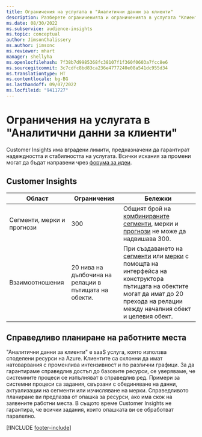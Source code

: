 ```yaml
---
title: Ограничения на услугата в "Аналитични данни за клиенти"
description: Разберете ограниченията и ограниченията в услугата "Клиентски аналитични данни SaaS".
ms.date: 08/30/2022
ms.subservice: audience-insights
ms.topic: conceptual
author: JimsonChalissery
ms.author: jimsonc
ms.reviewer: mhart
manager: shellyha
ms.openlocfilehash: 7f38b7d9985368fc38107f1f360f0603a7fcc8e6
ms.sourcegitcommit: 3c7cdfc8bd83ca236e4777240e08a541dc955d34
ms.translationtype: HT
ms.contentlocale: bg-BG
ms.lasthandoff: 09/07/2022
ms.locfileid: "9411727"
---
```

# <a name="service-limits-in-customer-insights"></a>Ограничения на услугата в "Аналитични данни за клиенти"

 Customer Insights има вградени лимити, предназначени да гарантират надеждността и стабилността на услугата. Всички искания за промени могат да бъдат направени чрез [форума за идеи](https://go.microsoft.com/fwlink/?linkid=2074172).

## <a name="customer-insights"></a>Customer Insights

| Област  | Ограничения  | Бележки |
|-------------|---------------------------------------------------------------------|---------------------------------------------------------------------|
| Сегменти, мерки и прогнози | 300  | Общият брой на [комбинираните сегменти](segments.md)[,](measures.md) мерки и [прогнози](predictions-overview.md) не може да надвишава 300.  |
| Взаимоотношения | 20 нива на дълбочина на релации в пътищата на обекти. | При създаването на [сегменти](segments.md) или [мерки](measures.md) с помощта на интерфейса на конструктора пътищата на обектите могат да имат до 20 прехода на релации между началния обект и целевия обект.  |

## <a name="fair-scheduling-of-jobs"></a>Справедливо планиране на работните места

"Аналитични данни за клиенти" е saaS услуга, която използва споделени ресурси на Azure. Клиентите са склонни да имат натоварвания с променлива интензивност и по различни графици. За да гарантираме справедлив достъп до базовите ресурси, се уверяваме, че системните процеси се изпълняват в справедлив ред. Примери за системни процеси са задания, свързани с обединяване на данни, актуализации на сегменти или изчисляване на мерки. Справедливото планиране ви предпазва от опашка за ресурси, ако има скок на заявените работни места. В същото време Customer Insights не гарантира, че всички задания, които опашката ви се обработват паралелно.

[!INCLUDE [footer-include](includes/footer-banner.md)]
